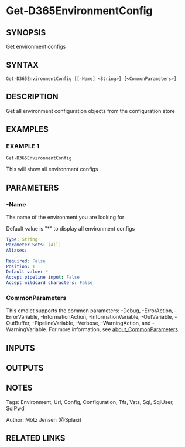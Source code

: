 ﻿---
external help file: d365fo.tools-help.xml
Module Name: d365fo.tools
online version:
schema: 2.0.0
---

# Get-D365EnvironmentConfig

## SYNOPSIS
Get environment configs

## SYNTAX

```
Get-D365EnvironmentConfig [[-Name] <String>] [<CommonParameters>]
```

## DESCRIPTION
Get all environment configuration objects from the configuration store

## EXAMPLES

### EXAMPLE 1
```
Get-D365EnvironmentConfig
```

This will show all environment configs

## PARAMETERS

### -Name
The name of the environment you are looking for

Default value is "*" to display all environment configs

```yaml
Type: String
Parameter Sets: (All)
Aliases:

Required: False
Position: 1
Default value: *
Accept pipeline input: False
Accept wildcard characters: False
```

### CommonParameters
This cmdlet supports the common parameters: -Debug, -ErrorAction, -ErrorVariable, -InformationAction, -InformationVariable, -OutVariable, -OutBuffer, -PipelineVariable, -Verbose, -WarningAction, and -WarningVariable. For more information, see [about_CommonParameters](http://go.microsoft.com/fwlink/?LinkID=113216).

## INPUTS

## OUTPUTS

## NOTES
Tags: Environment, Url, Config, Configuration, Tfs, Vsts, Sql, SqlUser, SqlPwd

Author: Mötz Jensen (@Splaxi)

## RELATED LINKS
